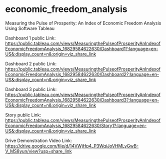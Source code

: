 # economic_freedom_analysis
Measuring the Pulse of Prosperity: An Index of Economic Freedom Analysis Using Software Tableau

Dashboard 1 public Link: https://public.tableau.com/views/MeasuringthePulseofProsperityAnIndexofEconomicFreedomAnalysis_16829584622630/Dashboard1?:language=en-US&:display_count=n&:origin=viz_share_link

Dashboard 2 public Link: https://public.tableau.com/views/MeasuringthePulseofProsperityAnIndexofEconomicFreedomAnalysis_16829584622630/Dashboard2?:language=en-US&:display_count=n&:origin=viz_share_link

Dashboard 3 public Link: https://public.tableau.com/views/MeasuringthePulseofProsperityAnIndexofEconomicFreedomAnalysis_16829584622630/Dashboard3?:language=en-US&:display_count=n&:origin=viz_share_link

Story public Link: https://public.tableau.com/views/MeasuringthePulseofProsperityAnIndexofEconomicFreedomAnalysis_16829584622630/Story1?:language=en-US&:display_count=n&:origin=viz_share_link

Drive Demonstration Video Link: https://drive.google.com/file/d/14VWjHp4_P3WqiJoVHMLyGwB-V_MS8yun/view?usp=share_link
